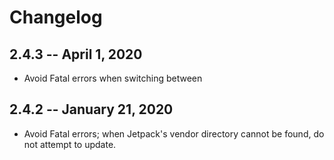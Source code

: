 # Changelog

## 2.4.3 -- April 1, 2020

- Avoid Fatal errors when switching between 

## 2.4.2 -- January 21, 2020

- Avoid Fatal errors; when Jetpack's vendor directory cannot be found, do not attempt to update.
